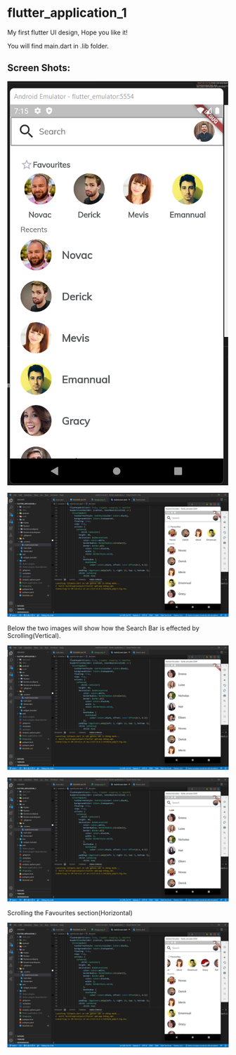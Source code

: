 # flutter_application_1

My first flutter UI design, Hope you like it!


You will find main.dart in .lib folder.

## Screen Shots:
![alt text](https://github.com/PriyanshuYakub/FlutterUI_mark1/blob/main/image.png)

![alt text](https://github.com/PriyanshuYakub/FlutterUI_mark1/blob/main/image2.png)

Below the two images will show how the Search Bar is effected by Scrolling(Vertical).

![alt text](https://github.com/PriyanshuYakub/FlutterUI_mark1/blob/main/image3.png)

![alt text](https://github.com/PriyanshuYakub/FlutterUI_mark1/blob/main/image4.png)



Scrolling the Favourites section(Horizontal)

![alt text](https://github.com/PriyanshuYakub/FlutterUI_mark1/blob/main/image5.png)


